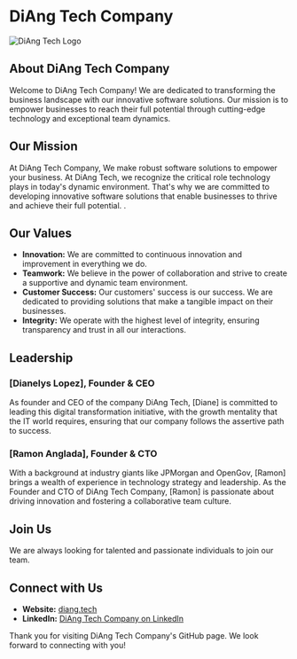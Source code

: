 # DiAng Tech Company

![DiAng Tech Logo](https://diang.tech/images/logo-dark.png)

## About DiAng Tech Company
Welcome to DiAng Tech Company! We are dedicated to transforming the business landscape with our innovative software solutions. Our mission is to empower businesses to reach their full potential through cutting-edge technology and exceptional team dynamics.

## Our Mission
At DiAng Tech Company,  We make robust software solutions to empower your business.  At DiAng Tech, we recognize the critical role technology plays in today's dynamic environment. That's why we are committed to developing innovative software solutions that enable businesses to thrive and achieve their full potential. .

## Our Values
- **Innovation:** We are committed to continuous innovation and improvement in everything we do.
- **Teamwork:** We believe in the power of collaboration and strive to create a supportive and dynamic team environment.
- **Customer Success:** Our customers' success is our success. We are dedicated to providing solutions that make a tangible impact on their businesses.
- **Integrity:** We operate with the highest level of integrity, ensuring transparency and trust in all our interactions.

## Leadership
### [Dianelys Lopez], Founder & CEO
As founder and CEO of the company DiAng Tech, [Diane] is committed to leading this digital transformation initiative, with the growth mentality that the IT world requires, ensuring that our company follows the assertive path to success.

### [Ramon Anglada], Founder & CTO
With a background at industry giants like JPMorgan and OpenGov, [Ramon] brings a wealth of experience in technology strategy and leadership. As the Founder and CTO of DiAng Tech Company, [Ramon] is passionate about driving innovation and fostering a collaborative team culture.

## Join Us
We are always looking for talented and passionate individuals to join our team.

## Connect with Us
- **Website:** [diang.tech](https://diang.tech)
- **LinkedIn:** [DiAng Tech Company on LinkedIn](https://www.linkedin.com/company/diangtech)

Thank you for visiting DiAng Tech Company's GitHub page. We look forward to connecting with you!
